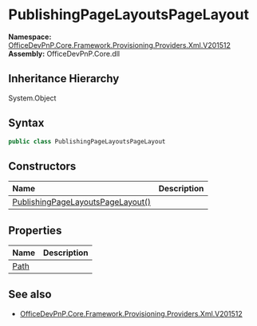 # PublishingPageLayoutsPageLayout
  

**Namespace:** [OfficeDevPnP.Core.Framework.Provisioning.Providers.Xml.V201512](OfficeDevPnP.Core.Framework.Provisioning.Providers.Xml.V201512.md)  
**Assembly:** OfficeDevPnP.Core.dll  
## Inheritance Hierarchy
System.Object  


## Syntax
```C#
public class PublishingPageLayoutsPageLayout
```
## Constructors
|**Name**|**Description**|
|:-----|:-----|
| [PublishingPageLayoutsPageLayout()](OfficeDevPnP.Core.Framework.Provisioning.Providers.Xml.V201512.PublishingPageLayoutsPageLayout.ctor1.md) | 
## Properties
|**Name**|**Description**|
|:-----|:-----|
| [Path](OfficeDevPnP.Core.Framework.Provisioning.Providers.Xml.V201512.PublishingPageLayoutsPageLayout.Path.md) | 
## See also
- [OfficeDevPnP.Core.Framework.Provisioning.Providers.Xml.V201512](OfficeDevPnP.Core.Framework.Provisioning.Providers.Xml.V201512.md)
